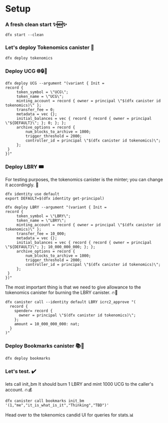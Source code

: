 # Setup

### A fresh clean start ✨🆕✨

``` 
dfx start --clean 
```
### Let's deploy Tokenomics canister  🚀

``` 
dfx deploy tokenomics
```
###  Deploy UCG 🌐🔒👥
 

```
dfx deploy UCG --argument "(variant { Init =
record {
     token_symbol = \"UCG\";
     token_name = \"UCG\";
     minting_account = record { owner = principal \"$(dfx canister id tokenomics)\" };
     transfer_fee = 0;
     metadata = vec {};
     initial_balances = vec { record { record { owner = principal \"${DEFAULT}\"; }; 0; }; };
     archive_options = record {
         num_blocks_to_archive = 1000;
         trigger_threshold = 2000;
         controller_id = principal \"$(dfx canister id tokenomics)\";
     };
 }
})"
```

###  Deploy LBRY 🎟️

For testing purposes, the tokenomics canister is the minter; you can change it accordingly. 🔄
```
dfx identity use default
export DEFAULT=$(dfx identity get-principal)

dfx deploy LBRY --argument "(variant { Init =
record {
     token_symbol = \"LBRY\";
     token_name = \"LBRY\";
     minting_account = record { owner = principal \"$(dfx canister id tokenomics)\" };
     transfer_fee = 10_000;
     metadata = vec {};
     initial_balances = vec { record { record { owner = principal \"${DEFAULT}\"; }; 10_000_000_000; }; };
     archive_options = record {
         num_blocks_to_archive = 1000;
         trigger_threshold = 2000;
         controller_id = principal \"$(dfx canister id tokenomics)\";
     };
 }
})"
```
The most important thing is that we need to give allowance to the tokenomics canister for burning the LBRY canister. 🔥🔄

```
dfx canister call --identity default LBRY icrc2_approve "(
  record {
    spender= record {
      owner = principal \"$(dfx canister id tokenomics)\";
    };
    amount = 10_000_000_000: nat;
  }
)"
```
### Deploy Bookmarks canister 📚🔖
```
dfx deploy bookmarks 
```

### Let's test. ✔️
lets call init_bm 
It should burn 1 LBRY and mint 1000 UCG to the caller's account. 🔥💰
```
dfx canister call bookmarks init_bm '(1,"me","it_is_what_is_it","Thinking","TBD")'
```
Head over to the tokenomics candid UI for queries for stats.📊
